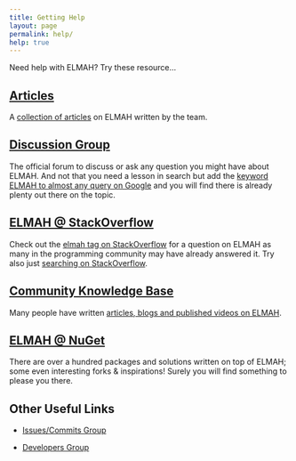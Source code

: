 ```yaml
---
title: Getting Help
layout: page
permalink: help/
help: true
---
```


Need help with ELMAH? Try these resource&hellip;

## [Articles](/a/)

A [collection of articles](/a/) on ELMAH written by the team. 

## [Discussion Group][discuss]

The official forum to discuss or ask any question you might have about ELMAH.
And not that you need a lesson in search but add the [keyword ELMAH to almost 
any query on Google][search] and you will find there is already plenty out 
there on the topic.

## [ELMAH @ StackOverflow][sot]

Check out the [elmah tag on StackOverflow][sot] for a question on ELMAH as 
many in the programming community may have already answered it. Try also just
[searching on StackOverflow][soq].

## [Community Knowledge Base](/community/kb/)

Many people have written [articles, blogs and published videos on ELMAH](/community/kb/).

## [ELMAH @ NuGet](http://nuget.org/packages?q=ELMAH)

There are over a hundred packages and solutions written on top of ELMAH;
some even interesting forks & inspirations! Surely you will find something to
please you there.

## Other Useful Links

* [Issues/Commits Group](http://groups.google.com/group/elmah-commits)
* [Developers Group](http://groups.google.com/group/elmah-dev)


  [search]: https://www.google.com/search?q=elmah
  [discuss]: http://groups.google.com/group/elmah
  [sot]: http://stackoverflow.com/questions/tagged/elmah
  [soq]: http://stackoverflow.com/search?q=elmah
